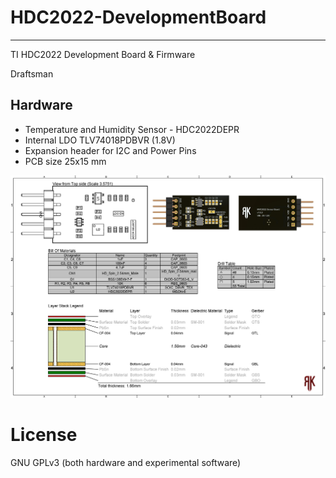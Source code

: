 # HDC2022-DevelopmentBoard
 ---------------------------------------
 TI HDC2022 Development Board & Firmware


Draftsman

## Hardware

* Temperature and Humidity Sensor - HDC2022DEPR
* Internal LDO TLV74018PDBVR (1.8V)
* Expansion header for I2C and Power Pins
* PCB size 25x15 mm

<img src="Hardware/HDC2022 PCB Design/Draftsman.jpg" width="800">


# License
GNU GPLv3 (both hardware and experimental software)